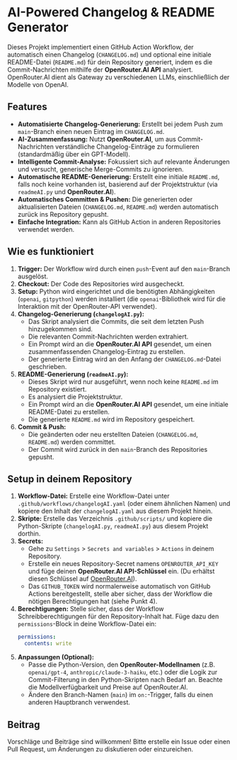 # AI-Powered Changelog & README Generator

Dieses Projekt implementiert einen GitHub Action Workflow, der automatisch einen Changelog (`CHANGELOG.md`) und optional eine initiale README-Datei (`README.md`) für dein Repository generiert, indem es die Commit-Nachrichten mithilfe der **OpenRouter.AI API** analysiert. OpenRouter.AI dient als Gateway zu verschiedenen LLMs, einschließlich der Modelle von OpenAI.

## Features

*   **Automatisierte Changelog-Generierung:** Erstellt bei jedem Push zum `main`-Branch einen neuen Eintrag im `CHANGELOG.md`.
*   **AI-Zusammenfassung:** Nutzt **OpenRouter.AI**, um aus Commit-Nachrichten verständliche Changelog-Einträge zu formulieren (standardmäßig über ein GPT-Modell).
*   **Intelligente Commit-Analyse:** Fokussiert sich auf relevante Änderungen und versucht, generische Merge-Commits zu ignorieren.
*   **Automatische README-Generierung:** Erstellt eine initiale `README.md`, falls noch keine vorhanden ist, basierend auf der Projektstruktur (via `readmeAI.py` und **OpenRouter.AI**).
*   **Automatisches Committen & Pushen:** Die generierten oder aktualisierten Dateien (`CHANGELOG.md`, `README.md`) werden automatisch zurück ins Repository gepusht.
*   **Einfache Integration:** Kann als GitHub Action in anderen Repositories verwendet werden.

## Wie es funktioniert

1.  **Trigger:** Der Workflow wird durch einen `push`-Event auf den `main`-Branch ausgelöst.
2.  **Checkout:** Der Code des Repositories wird ausgecheckt.
3.  **Setup:** Python wird eingerichtet und die benötigten Abhängigkeiten (`openai`, `gitpython`) werden installiert (die `openai`-Bibliothek wird für die Interaktion mit der OpenRouter-API verwendet).
4.  **Changelog-Generierung (`changelogAI.py`):**
    *   Das Skript analysiert die Commits, die seit dem letzten Push hinzugekommen sind.
    *   Die relevanten Commit-Nachrichten werden extrahiert.
    *   Ein Prompt wird an die **OpenRouter.AI API** gesendet, um einen zusammenfassenden Changelog-Eintrag zu erstellen.
    *   Der generierte Eintrag wird an den Anfang der `CHANGELOG.md`-Datei geschrieben.
5.  **README-Generierung (`readmeAI.py`):**
    *   Dieses Skript wird nur ausgeführt, wenn noch keine `README.md` im Repository existiert.
    *   Es analysiert die Projektstruktur.
    *   Ein Prompt wird an die **OpenRouter.AI API** gesendet, um eine initiale README-Datei zu erstellen.
    *   Die generierte `README.md` wird im Repository gespeichert.
6.  **Commit & Push:**
    *   Die geänderten oder neu erstellten Dateien (`CHANGELOG.md`, `README.md`) werden committet.
    *   Der Commit wird zurück in den `main`-Branch des Repositories gepusht.

## Setup in deinem Repository

1.  **Workflow-Datei:** Erstelle eine Workflow-Datei unter `.github/workflows/changelogAI.yaml` (oder einem ähnlichen Namen) und kopiere den Inhalt der `changelogAI.yaml` aus diesem Projekt hinein.
2.  **Skripte:** Erstelle das Verzeichnis `.github/scripts/` und kopiere die Python-Skripte (`changelogAI.py`, `readmeAI.py`) aus diesem Projekt dorthin.
3.  **Secrets:**
    *   Gehe zu `Settings` > `Secrets and variables` > `Actions` in deinem Repository.
    *   Erstelle ein neues Repository-Secret namens `OPENROUTER_API_KEY` und füge deinen **OpenRouter.AI API-Schlüssel** ein. (Du erhältst diesen Schlüssel auf [OpenRouter.AI](https://openrouter.ai/)).
    *   Das `GITHUB_TOKEN` wird normalerweise automatisch von GitHub Actions bereitgestellt, stelle aber sicher, dass der Workflow die nötigen Berechtigungen hat (siehe Punkt 4).
4.  **Berechtigungen:** Stelle sicher, dass der Workflow Schreibberechtigungen für den Repository-Inhalt hat. Füge dazu den `permissions`-Block in deine Workflow-Datei ein:
    ```yaml
    permissions:
      contents: write
    ```
5.  **Anpassungen (Optional):**
    *   Passe die Python-Version, den **OpenRouter-Modellnamen** (z.B. `openai/gpt-4`, `anthropic/claude-3-haiku`, etc.) oder die Logik zur Commit-Filterung in den Python-Skripten nach Bedarf an. Beachte die Modellverfügbarkeit und Preise auf OpenRouter.AI.
    *   Ändere den Branch-Namen (`main`) im `on:`-Trigger, falls du einen anderen Hauptbranch verwendest.

## Beitrag

Vorschläge und Beiträge sind willkommen! Bitte erstelle ein Issue oder einen Pull Request, um Änderungen zu diskutieren oder einzureichen.
